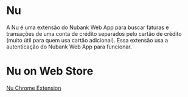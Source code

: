 # Nu

A Nu é uma extensão do Nubank Web App para buscar faturas e transações de uma conta de crédito separados pelo cartão de crédito (muito útil para quem usa cartão adicional). Essa extensão usa a autenticação do Nubank Web App para funcionar.

# Nu on Web Store
[Nu Chrome Extension](https://chromewebstore.google.com/detail/empty-title/lnhepaabgjdkidbkhlnikdlmcnlakpai)